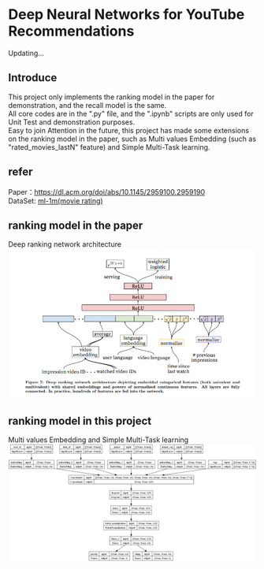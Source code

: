 # Deep Neural Networks for YouTube Recommendations

Updating...

## Introduce
This project only implements the ranking model in the paper for demonstration, and the recall model is the same.  
All core codes are in the ".py" file, and the ".ipynb" scripts are only used for Unit Test and demonstration purposes.  
Easy to join Attention in the future, this project has made some extensions on the ranking model in the paper, such as Multi values Embedding (such as "rated_movies_lastN" feature) and Simple Multi-Task learning.  

## refer
Paper：https://dl.acm.org/doi/abs/10.1145/2959100.2959190  
DataSet: [ml-1m(movie rating)](https://grouplens.org/datasets/movielens/1m/)  

## ranking model in the paper
Deep ranking network architecture  
![alt text](./res/ranking.png)  

## ranking model in this project
Multi values Embedding and  Simple Multi-Task learning  
![alt text](./res/multi_input_output_ranking.png)  
